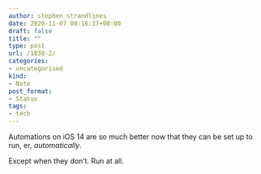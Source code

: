 ```yaml
---
author: stephen_strandlines
date: 2020-11-07 08:16:37+00:00
draft: false
title: ""
type: post
url: /1038-2/
categories:
- uncategorised
kind:
- Note
post_format:
- Status
tags:
- tech
---
```


Automations on iOS 14 are so much better now that they can be set up to run, er, _automatically_.

Except when they don’t. Run at all.
